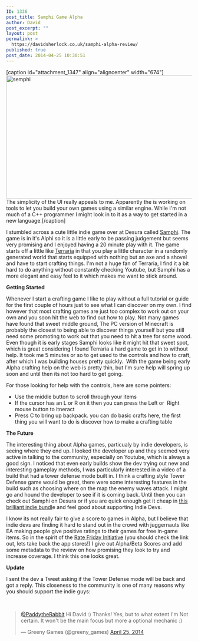 ```yaml
---
ID: 1336
post_title: Samphi Game Alpha
author: David
post_excerpt: ""
layout: post
permalink: >
  https://davidsherlock.co.uk/samphi-alpha-review/
published: true
post_date: 2014-04-25 10:30:51
---
```

[caption id="attachment_1347" align="aligncenter" width="674"]<a href="http://davidsherlock.co.uk/wp-content/uploads/2014/04/semphi.png"><img class="wp-image-1347 " alt="semphi" src="http://davidsherlock.co.uk/wp-content/uploads/2014/04/semphi.png" width="674" height="335" /></a> The simplicity of the UI really appeals to me. Apparently the is working on tools to let you build your own games using a similar engine. While I'm not much of a C++ programmer I might look in to it as a way to get started in a new language.[/caption]

I stumbled across a cute little indie game over at Desura called <a href="http://www.desura.com/games/samphi">Samphi</a>. The game is in it's Alphi so it is a little early to be passing judgement but seems very promising and I enjoyed having a 20 minute play with it. The game starts off a little like <a href="http://www.terraria.org/">Terraria</a> in that you play a little character in a randomly generated world that starts equipped with nothing but an axe and a shovel and have to start crafting things. I'm not a huge fan of Terraria, I find it a bit hard to do anything without constantly checking Youtube, but Samphi has a more elegant and easy feel to it which makes me want to stick around.

<strong>Getting Started</strong>

Whenever I start a crafting game I like to play without a full tutorial or guide for the first couple of hours just to see what I can discover on my own. I find however that most crafting games are just too complex to work out on your own and you soon hit the web to find out how to play. Not many games have found that sweet middle ground, The PC version of Minecraft is probably the closest to being able to discover things yourself but you still need some promoting to work out that you need to hit a tree for some wood. Even though it is early stages Samphi looks like it might hit that sweet spot, which is great considering I found Terraria a hard game to get in to without help. It took me 5 minutes or so to get used to the controls and how to craft, after which I was building houses pretty quickly.  With the game being early Alpha crafting help on the web is pretty thin, but I'm sure help will spring up soon and until then its not too hard to get going.

For those looking for help with the controls, here are some pointers:
<ul>
	<li>Use the middle button to scroll through your items</li>
	<li>If the cursor has an L or R on it then you can press the Left or  Right mouse button to itneract</li>
	<li>Press C to bring up backpack. you can do basic crafts here, the first thing you will want to do is discover how to make a crafting table</li>
</ul>
<strong>The Future</strong>

The interesting thing about Alpha games, particualy by indie developers, is seeing where they end up. I looked the developer up and they seemed very active in talking to the community, especially on Youtube, which is always a good sign. I noticed that even early builds show the dev trying out new and interesting gameplay methods, I was particularly interested in a video of a build that had a tower defense mode built in. I think a crafting style Tower Defense game would be great, there were some interesting features in the build such as choosing where on the map the enemy waves attack. I might go and hound the developer to see if it is coming back. Until then you can check out Samphi on Desura or if you are quick enough get it cheap in <a href="https://www.indiegala.com/special">this brilliant indie bundl</a>e and feel good about supporting Indie Devs.

I know its not really fair to give a score to games in Alpha, but I believe that indie devs are finding it hard to stand out in the crowd with juggernauts like EA making people give positive ratings to their games for free in-game items. So in the spirit of the <a href="http://blog.edovia.com/2014/01/03/the-rate-friday-initiative/">Rate Friday Initiative</a> (you should check the link out, lets take back the app stores!) I give out Alpha/Beta Scores and add some metadata to the review on how promising they look to try and increase coverage. I think this one looks great.

<strong>Update</strong>

I sent the dev a Tweet asking if the Tower Defense mode will be back and got a reply. This closeness to the community is one of many reasons why you should support the indie guys:

&nbsp;
<blockquote class="twitter-tweet" lang="en"><a href="https://twitter.com/PaddytheRabbit">@PaddytheRabbit</a> Hi David :) Thanks! Yes, but to what extent I'm Not certain. It won't be the main focus but more a optional mechanic :)

— Greeny Games (@greeny_games) <a href="https://twitter.com/greeny_games/statuses/459644429247479808">April 25, 2014</a></blockquote>
&nbsp;
